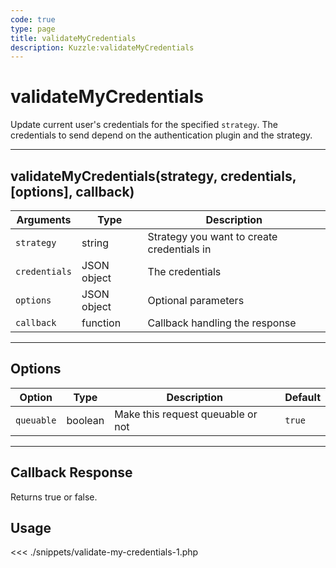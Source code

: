 ```yaml
---
code: true
type: page
title: validateMyCredentials
description: Kuzzle:validateMyCredentials
---
```


# validateMyCredentials

Update current user's credentials for the specified `strategy`. The credentials to send depend on the authentication plugin and the strategy.

---

## validateMyCredentials(strategy, credentials, [options], callback)

| Arguments     | Type        | Description                                |
| ------------- | ----------- | ------------------------------------------ |
| `strategy`    | string      | Strategy you want to create credentials in |
| `credentials` | JSON object | The credentials                            |
| `options`     | JSON object | Optional parameters                        |
| `callback`    | function    | Callback handling the response             |

---

## Options

| Option     | Type    | Description                       | Default |
| ---------- | ------- | --------------------------------- | ------- |
| `queuable` | boolean | Make this request queuable or not | `true`  |

---

## Callback Response

Returns true or false.

## Usage

<<< ./snippets/validate-my-credentials-1.php
